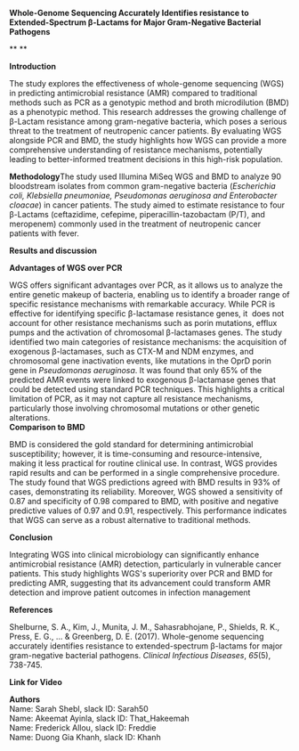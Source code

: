 **Whole-Genome Sequencing Accurately Identifies resistance to Extended-Spectrum β-Lactams for Major Gram-Negative Bacterial Pathogens**

** **

**Introduction**

The study explores the effectiveness of whole-genome sequencing (WGS) in predicting antimicrobial resistance (AMR) compared to traditional methods such as PCR as a genotypic method and broth microdilution (BMD) as a phenotypic method. This research addresses the growing challenge of β-Lactam resistance among gram-negative bacteria, which poses a serious threat to the treatment of neutropenic cancer patients. By evaluating WGS alongside PCR and BMD, the study highlights how WGS can provide a more comprehensive understanding of resistance mechanisms, potentially leading to better-informed treatment decisions in this high-risk population. 

**Methodology**The study used Illumina MiSeq WGS and BMD to analyze 90 bloodstream isolates from common gram-negative bacteria (_Escherichia coli, Klebsiella pneumoniae, Pseudomonas aeruginosa _and_ Enterobacter cloacae_) in cancer patients. The study aimed to estimate resistance to four β-Lactams (ceftazidime, cefepime, piperacillin-tazobactam (P/T), and meropenem) commonly used in the treatment of neutropenic cancer patients with fever.

**Results and discussion**

**Advantages of WGS over PCR**

WGS offers significant advantages over PCR, as it allows us to analyze the entire genetic makeup of bacteria, enabling us to identify a broader range of specific resistance mechanisms with remarkable accuracy. While PCR is effective for identifying specific β-lactamase resistance genes, it  does not account for other resistance mechanisms such as porin mutations, efflux pumps and the activation of chromosomal β-lactamases genes. The study identified two main categories of resistance mechanisms: the acquisition of exogenous β-lactamases, such as CTX-M and NDM enzymes, and chromosomal gene inactivation events, like mutations in the OprD porin gene in _Pseudomonas aeruginosa_. It was found that only 65% of the predicted AMR events were linked to exogenous β-lactamase genes that could be detected using standard PCR techniques. This highlights a critical limitation of PCR, as it may not capture all resistance mechanisms, particularly those involving chromosomal mutations or other genetic alterations.\
**Comparison to BMD**

BMD is considered the gold standard for determining antimicrobial susceptibility; however, it is time-consuming and resource-intensive, making it less practical for routine clinical use. In contrast, WGS provides rapid results and can be performed in a single comprehensive procedure. The study found that WGS predictions agreed with BMD results in 93% of cases, demonstrating its reliability. Moreover, WGS showed a sensitivity of 0.87 and specificity of 0.98 compared to BMD, with positive and negative predictive values of 0.97 and 0.91, respectively. This performance indicates that WGS can serve as a robust alternative to traditional methods.

**Conclusion**

Integrating WGS into clinical microbiology can significantly enhance antimicrobial resistance (AMR) detection, particularly in vulnerable cancer patients. This study highlights WGS's superiority over PCR and BMD for predicting AMR, suggesting that its advancement could transform AMR detection and improve patient outcomes in infection management

**References**

Shelburne, S. A., Kim, J., Munita, J. M., Sahasrabhojane, P., Shields, R. K., Press, E. G., ... & Greenberg, D. E. (2017). Whole-genome sequencing accurately identifies resistance to extended-spectrum β-lactams for major gram-negative bacterial pathogens. _Clinical Infectious Diseases_, _65_(5), 738-745.

**Link for Video**


**Authors**                                            
Name: Sarah Shebl, slack ID: Sarah50                                         
Name: Akeemat Ayinla, slack ID: That_Hakeemah                                       
Name: Frederick Allou, slack ID: Freddie                               
Name: Duong Gia Khanh, slack ID: Khanh                          
 

 

 

 

 

 

 

 

 

 

 

 
